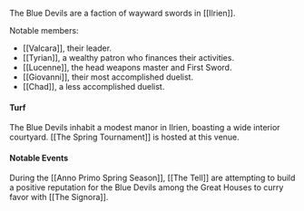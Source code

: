 The Blue Devils are a faction of wayward swords in [[Ilrien]]. 

Notable members:
- [[Valcara]], their leader.
- [[Tyrian]], a wealthy patron who finances their activities.
- [[Lucenne]], the head weapons master and First Sword.
- [[Giovanni]], their most accomplished duelist.
- [[Chad]], a less accomplished duelist.

#### Turf
The Blue Devils inhabit a modest manor in Ilrien, boasting a wide interior courtyard. [[The Spring Tournament]] is hosted at this venue.


#### Notable Events

During the [[Anno Primo Spring Season]], [[The Tell]] are attempting to build a positive reputation for the Blue Devils among the Great Houses to curry favor with [[The Signora]].  


